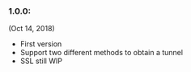 ### 1.0.0:

(Oct 14, 2018)

- First version
- Support two different methods to obtain a tunnel
- SSL still WIP
